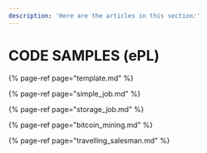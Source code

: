 ```yaml
---
description: 'Here are the articles in this section:'
---
```


# CODE SAMPLES \(ePL\)

{% page-ref page="template.md" %}

{% page-ref page="simple\_job.md" %}

{% page-ref page="storage\_job.md" %}

{% page-ref page="bitcoin\_mining.md" %}

{% page-ref page="travelling\_salesman.md" %}

